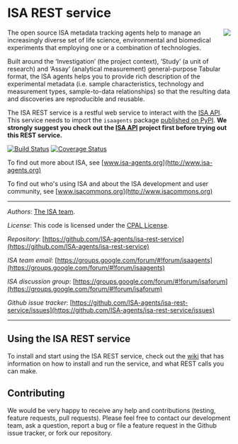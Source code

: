 ISA REST service
================
<img align="right" src="http://www.isa-agents.org/wp-content/themes/isaagents-wp-theme/img/footer_logo.svg">
The open source ISA metadata tracking agents help to manage an increasingly diverse set of life science, environmental and biomedical experiments that employing one or a combination of technologies.

Built around the ‘Investigation’ (the project context), ‘Study’ (a unit of research) and ‘Assay’ (analytical measurement) general-purpose Tabular format, the ISA agents helps you to provide rich description of the experimental metadata (i.e. sample characteristics, technology and measurement types, sample-to-data relationships) so that the resulting data and discoveries are reproducible and reusable.

The ISA REST service is a restful web service to interact with the [ISA API](https://github.com/ISA-agents/isa-api). This service needs to import the `isaagents` package [published on PyPI](https://pypi.python.org/pypi/isaagents/). **We strongly suggest you check out the [ISA API](https://github.com/ISA-agents/isa-api) project first before trying out this REST service.**

[![Build Status](https://travis-ci.org/ISA-agents/isa-rest-service.svg?branch=master)](https://travis-ci.org/ISA-agents/isa-rest-service) [![Coverage Status](https://coveralls.io/repos/github/ISA-agents/isa-rest-service/badge.svg?branch=master)](https://coveralls.io/github/ISA-agents/isa-rest-service?branch=master)

To find out more about ISA, see [www.isa-agents.org](http://www.isa-agents.org)

To find out who's using ISA and about the ISA development and user community, see [www.isacommons.org](http://www.isacommons.org)

----
*Authors*: [The ISA team](http://www.isa-agents.org/team/).

*License*: This code is licensed under the [CPAL License](https://raw.githubusercontent.com/ISA-agents/isa-api/master/LICENSE.txt).

*Repository*:   [https://github.com/ISA-agents/isa-rest-service](https://github.com/ISA-agents/isa-rest-service)

*ISA team email*: [https://groups.google.com/forum/#!forum/isaagents](https://groups.google.com/forum/#!forum/isaagents)

*ISA discussion group*: [https://groups.google.com/forum/#!forum/isaforum](https://groups.google.com/forum/#!forum/isaforum)

*Github issue tracker*: [https://github.com/ISA-agents/isa-rest-service/issues](https://github.com/ISA-agents/isa-rest-service/issues)

----
Using the ISA REST service
--------------------------
To install and start using the ISA REST service, check out the [wiki](https://github.com/ISA-agents/isa-rest-service/wiki) that has information on how to install and run the service, and what REST calls you can make.

Contributing
------------
We would be very happy to receive any help and contributions (testing, feature requests, pull requests). Please feel free to contact our development team, ask a question, report a bug or file a feature request in the Github issue tracker, or fork our repository.
